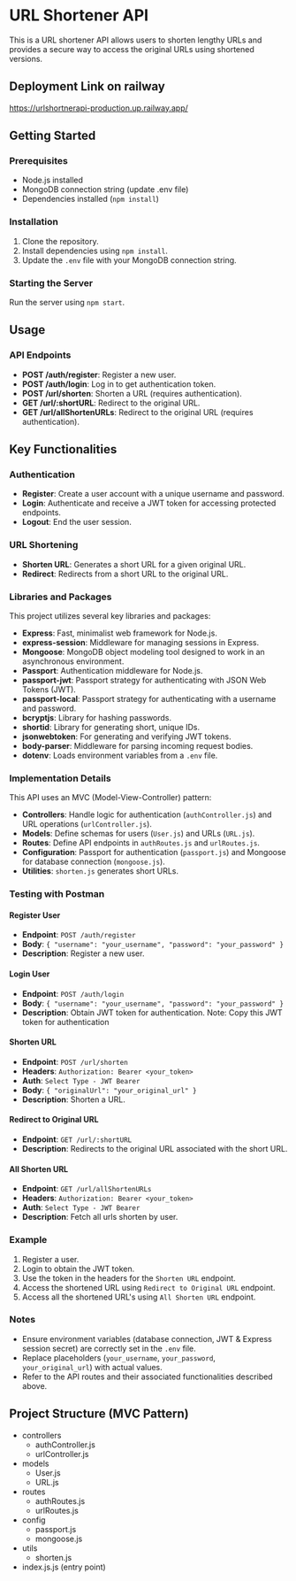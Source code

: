 # URL Shortener API
This is a URL shortener API allows users to shorten lengthy URLs and provides a secure way to access the original URLs using shortened versions.

## Deployment Link on railway
https://urlshortnerapi-production.up.railway.app/

## Getting Started

### Prerequisites

- Node.js installed
- MongoDB connection string (update .env file)
- Dependencies installed (`npm install`)

### Installation

1. Clone the repository.
2. Install dependencies using `npm install`.
3. Update the `.env` file with your MongoDB connection string.

### Starting the Server

Run the server using `npm start`.

## Usage

### API Endpoints

- **POST /auth/register**: Register a new user.
- **POST /auth/login**: Log in to get authentication token.
- **POST /url/shorten**: Shorten a URL (requires authentication).
- **GET /url/:shortURL**: Redirect to the original URL.
- **GET /url/allShortenURLs**: Redirect to the original URL (requires authentication).

## Key Functionalities

### Authentication
- **Register**: Create a user account with a unique username and password.
- **Login**: Authenticate and receive a JWT token for accessing protected endpoints.
- **Logout**: End the user session.

### URL Shortening
- **Shorten URL**: Generates a short URL for a given original URL.
- **Redirect**: Redirects from a short URL to the original URL.

### Libraries and Packages
This project utilizes several key libraries and packages:

- **Express**: Fast, minimalist web framework for Node.js.
- **express-session**: Middleware for managing sessions in Express.
- **Mongoose**: MongoDB object modeling tool designed to work in an asynchronous environment.
- **Passport**: Authentication middleware for Node.js.
- **passport-jwt**: Passport strategy for authenticating with JSON Web Tokens (JWT).
- **passport-local**: Passport strategy for authenticating with a username and password.
- **bcryptjs**: Library for hashing passwords.
- **shortid**: Library for generating short, unique IDs.
- **jsonwebtoken**: For generating and verifying JWT tokens.
- **body-parser**: Middleware for parsing incoming request bodies.
- **dotenv**: Loads environment variables from a `.env` file.

### Implementation Details
This API uses an MVC (Model-View-Controller) pattern:
- **Controllers**: Handle logic for authentication (`authController.js`) and URL operations (`urlController.js`).
- **Models**: Define schemas for users (`User.js`) and URLs (`URL.js`).
- **Routes**: Define API endpoints in `authRoutes.js` and `urlRoutes.js`.
- **Configuration**: Passport for authentication (`passport.js`) and Mongoose for database connection (`mongoose.js`).
- **Utilities**: `shorten.js` generates short URLs.

### Testing with Postman
#### Register User
- **Endpoint**: `POST /auth/register`
- **Body**: `{ "username": "your_username", "password": "your_password" }`
- **Description**: Register a new user.

#### Login User
- **Endpoint**: `POST /auth/login`
- **Body**: `{ "username": "your_username", "password": "your_password" }`
- **Description**: Obtain JWT token for authentication.
Note: Copy this JWT token for authentication

#### Shorten URL
- **Endpoint**: `POST /url/shorten`
- **Headers**: `Authorization: Bearer <your_token>`
- **Auth**: `Select Type - JWT Bearer`
- **Body**: `{ "originalUrl": "your_original_url" }`
- **Description**: Shorten a URL.

#### Redirect to Original URL
- **Endpoint**: `GET /url/:shortURL`
- **Description**: Redirects to the original URL associated with the short URL.

#### All Shorten URL
- **Endpoint**: `GET /url/allShortenURLs`
- **Headers**: `Authorization: Bearer <your_token>`
- **Auth**: `Select Type - JWT Bearer`
- **Description**: Fetch all urls shorten by user.

### Example
1. Register a user.
2. Login to obtain the JWT token.
3. Use the token in the headers for the `Shorten URL` endpoint.
4. Access the shortened URL using `Redirect to Original URL` endpoint.
5. Access all the shortened URL's using `All Shorten URL` endpoint.

### Notes
- Ensure environment variables (database connection, JWT & Express session secret) are correctly set in the `.env` file.
- Replace placeholders (`your_username`, `your_password`, `your_original_url`) with actual values.
- Refer to the API routes and their associated functionalities described above.

## Project Structure (MVC Pattern)
- controllers
  - authController.js
  - urlController.js
- models
  - User.js
  - URL.js
- routes
  - authRoutes.js
  - urlRoutes.js
- config
  - passport.js
  - mongoose.js
- utils
  - shorten.js
- index.js.js (entry point)
